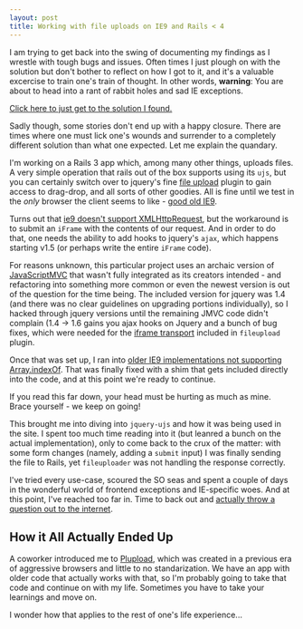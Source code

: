 ```yaml
---
layout: post
title: Working with file uploads on IE9 and Rails < 4
---
```


I am trying to get back into the swing of documenting my findings as I wrestle with tough bugs and issues. Often times I just plough on with the solution but don't bother to reflect on how I got to it, and it's a valuable excercise to train one's train of thought. In other words, **warning**: You are about to head into a rant of rabbit holes and sad IE exceptions.

[Click here to just get to the solution I found.](#solution)

Sadly though, some stories don't end up with a happy closure. There are times where one must lick one's wounds and surrender to a completely different solution than what one expected. Let me explain the quandary.

I'm working on a Rails 3 app which, among many other things, uploads files. A very simple operation that rails out of the box supports using its `ujs`, but you can certainly switch over to jquery's fine [file upload](https://github.com/blueimp/jQuery-File-Upload) plugin to gain access to drag-drop, and all sorts of other goodies. All is fine until we test in the *only* browser the client seems to like - [good old IE9](http://youtu.be/vTTzwJsHpU8).

Turns out that [ie9 doesn't support XMLHttpRequest](http://stackoverflow.com/a/13497736/2785476), but the workaround is to submit an `iFrame` with the contents of our request. And in order to do that, one needs the ability to add hooks to jquery's `ajax`, which happens starting v1.5 (or perhaps write the entire `iFrame` code).

For reasons unknown, this particular project uses an archaic version of [JavaScriptMVC](http://www.javascriptmvc.com/) that wasn't fully integrated as its creators intended - and refactoring into something more common or even the newest version is out of the question for the time being. The included version for jquery was 1.4 (and there was no clear guidelines on upgrading portions individually), so I hacked through jquery versions until the remaining JMVC code didn't complain (1.4 -> 1.6 gains you ajax hooks on Jquery and a bunch of bug fixes, which were needed for the [iframe transport](https://cmlenz.github.io/jquery-iframe-transport/)  included in `fileupload` plugin.

Once that was set up, I ran into [older IE9 implementations not supporting Array.indexOf](https://stackoverflow.com/questions/1744310/how-to-fix-array-indexof-in-javascript-for-internet-explorer-browsers). That was finally fixed with a shim that gets included directly into the code, and at this point we're ready to continue.

If you read this far down, your head must be hurting as much as mine. Brace yourself - we keep on going!

This brought me into diving into `jquery-ujs` and how it was being used in the site. I spent too much time reading into it (but leanred a bunch on the actual implementation), only to come back to the crux of the matter: with some form changes (namely, adding a `submit` input) I was finally sending the file to Rails, yet `fileuploader` was not handling the response correctly.

I've tried every use-case, scoured the SO seas and spent a couple of days in the wonderful world of frontend exceptions and IE-specific woes. And at this point, I've reached too far in. Time to back out and [actually throw a question out to the internet](https://stackoverflow.com/questions/32511830/rails-3-ie9-jquery-fileupload-no-callbacks-are-triggered).

## How it All Actually Ended Up ##
<a name="solution"></a>

A coworker introduced me to [Plupload](http://www.plupload.com/), which was created in a previous era of aggressive browsers and little to no standarization. We have an app with older code that actually works with that, so I'm probably going to take that code and continue on with my life. Sometimes you have to take your learnings and move on.

I wonder how that applies to the rest of one's life experience...
